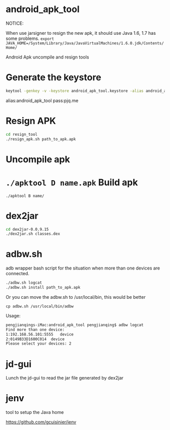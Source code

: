 android_apk_tool
================
NOTICE:

When use jarsigner to resign the new apk, it should use Java 1.6, 1.7 has some problems.
`export JAVA_HOME=/System/Library/Java/JavaVirtualMachines/1.6.0.jdk/Contents/Home/`


Android Apk uncompile and resign tools

Generate the keystore
==========
```bash
keytool -genkey -v -keystore android_apk_tool.keystore -alias android_apk_tool -keyalg RSA -keysize 2048 -validity 1000000
```
alias:android_apk_tool
pass:pjq.me

Resign APK
==========
```bash
cd resign_tool
./resign_apk.sh path_to_apk.apk
```

Uncompile apk
==========
`
./apktool D name.apk
`
Build apk
==========
`
./apktool B name/
`

dex2jar
==========
```bash
cd dex2jar-0.0.9.15 
./dex2jar.sh classes.dex
```

adbw.sh
==========
adb wrapper bash script for the situation when more than one devices are connected.
```bash
./adbw.sh logcat 
./adbw.sh install path_to_apk.apk
```
Or you can move the adbw.sh to /usr/local/bin, this would be better

`
cp adbw.sh /usr/local/bin/adbw
`

Usage:

```bash
pengjianqings-iMac:android_apk_tool pengjianqing$ adbw logcat
Find more than one device:
1:192.168.56.101:5555   device
2:0149B33D1600C014  device
Please select your devices: 2
```


jd-gui
==========
Lunch the jd-gui to read the jar file generated by dex2jar

jenv
==========
tool to setup the Java home

https://github.com/gcuisinier/jenv
